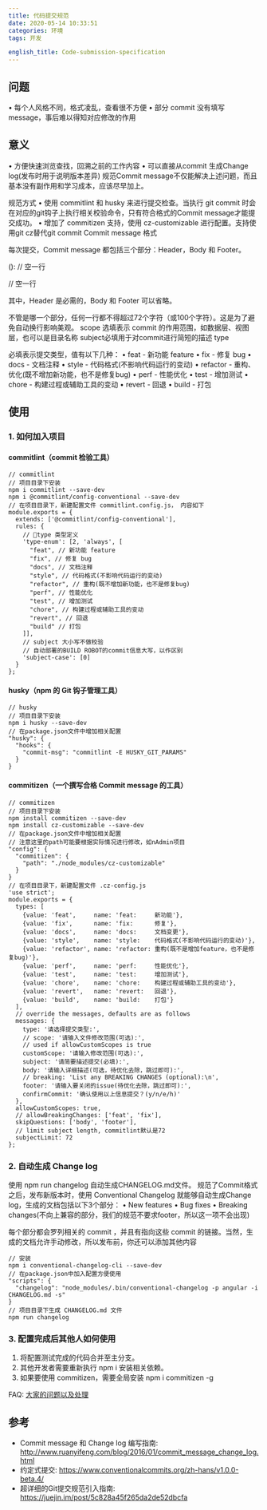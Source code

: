 ```yaml
---
title: 代码提交规范
date: 2020-05-14 10:33:51
categories: 环境
tags: 开发

english_title: Code-submission-specification
---
```

## 问题

• 每个人风格不同，格式凌乱，查看很不方便
• 部分 commit 没有填写 message，事后难以得知对应修改的作用

## 意义
• 方便快速浏览查找，回溯之前的工作内容
• 可以直接从commit 生成Change log(发布时用于说明版本差异)
规范Commit message不仅能解决上述问题，而且基本没有副作用和学习成本，应该尽早加上。

规范方式
• 使用 commitlint 和 husky 来进行提交检查。当执行 git commit 时会在对应的git钩子上执行相关校验命令，只有符合格式的Commit message才能提交成功。
• 增加了 commitizen 支持，使用 cz-customizable 进行配置。支持使用git cz替代git commit
Commit message 格式

每次提交，Commit message 都包括三个部分：Header，Body 和 Footer。

<type>(<scope>): <subject>
// 空一行
<body>
// 空一行
<footer>

其中，Header 是必需的，Body 和 Footer 可以省略。

不管是哪一个部分，任何一行都不得超过72个字符（或100个字符）。这是为了避免自动换行影响美观。
scope 选填表示 commit 的作用范围，如数据层、视图层，也可以是目录名称 subject必填用于对commit进行简短的描述 type

必填表示提交类型，值有以下几种：
• feat - 新功能 feature
• fix - 修复 bug
• docs - 文档注释
• style - 代码格式(不影响代码运行的变动)
• refactor - 重构、优化(既不增加新功能，也不是修复bug)
• perf - 性能优化
• test - 增加测试
• chore - 构建过程或辅助工具的变动
• revert - 回退
• build - 打包

## 使用

### 1. 如何加入项目

#### commitlint（commit 检验工具）

```
// commitlint
// 项目目录下安装
npm i commitlint --save-dev
npm i @commitlint/config-conventional --save-dev
// 在项目目录下，新建配置文件 commitlint.config.js， 内容如下
module.exports = {
  extends: ['@commitlint/config-conventional'],
  rules: {
    // type 类型定义
    'type-enum': [2, 'always', [
      "feat", // 新功能 feature
      "fix", // 修复 bug
      "docs", // 文档注释
      "style", // 代码格式(不影响代码运行的变动)
      "refactor", // 重构(既不增加新功能，也不是修复bug)
      "perf", // 性能优化
      "test", // 增加测试
      "chore", // 构建过程或辅助工具的变动
      "revert", // 回退
      "build" // 打包
    ]],
    // subject 大小写不做校验
    // 自动部署的BUILD ROBOT的commit信息大写，以作区别
    'subject-case': [0]
  }
};
```

#### husky（npm 的 Git 钩子管理工具）

```
// husky
// 项目目录下安装
npm i husky --save-dev
// 在package.json文件中增加相关配置
"husky": {
  "hooks": {
    "commit-msg": "commitlint -E HUSKY_GIT_PARAMS"
  }
}
```

#### commitizen（一个撰写合格 Commit message 的工具）

```
// commitizen
// 项目目录下安装
npm install commitizen --save-dev
npm install cz-customizable --save-dev
// 在package.json文件中增加相关配置
// 注意这里的path可能要根据实际情况进行修改，如nAdmin项目
"config": {
  "commitizen": {
    "path": "./node_modules/cz-customizable"
  }
}
// 在项目目录下，新建配置文件 .cz-config.js
'use strict';
module.exports = {
  types: [
    {value: 'feat',     name: 'feat:     新功能'},
    {value: 'fix',      name: 'fix:      修复'},
    {value: 'docs',     name: 'docs:     文档变更'},
    {value: 'style',    name: 'style:    代码格式(不影响代码运行的变动)'},
    {value: 'refactor', name: 'refactor: 重构(既不是增加feature，也不是修复bug)'},
    {value: 'perf',     name: 'perf:     性能优化'},
    {value: 'test',     name: 'test:     增加测试'},
    {value: 'chore',    name: 'chore:    构建过程或辅助工具的变动'},
    {value: 'revert',   name: 'revert:   回退'},
    {value: 'build',    name: 'build:    打包'}
  ],
  // override the messages, defaults are as follows
  messages: {
    type: '请选择提交类型:',
    // scope: '请输入文件修改范围(可选):',
    // used if allowCustomScopes is true
    customScope: '请输入修改范围(可选):',
    subject: '请简要描述提交(必填):',
    body: '请输入详细描述(可选，待优化去除，跳过即可):',
    // breaking: 'List any BREAKING CHANGES (optional):\n',
    footer: '请输入要关闭的issue(待优化去除，跳过即可):',
    confirmCommit: '确认使用以上信息提交？(y/n/e/h)'
  },
  allowCustomScopes: true,
  // allowBreakingChanges: ['feat', 'fix'],
  skipQuestions: ['body', 'footer'],
  // limit subject length, commitlint默认是72
  subjectLimit: 72
};
```

### 2. 自动生成 Change log

使用 npm run changelog 自动生成CHANGELOG.md文件。
规范了Commit格式之后，发布新版本时，使用 Conventional Changelog 就能够自动生成Change log，生成的文档包括以下3个部分：
• New features
• Bug fixes
• Breaking changes(不向上兼容的部分，我们的规范不要求footer，所以这一项不会出现)

每个部分都会罗列相关的 commit ，并且有指向这些 commit 的链接。当然，生成的文档允许手动修改，所以发布前，你还可以添加其他内容

```
// 安装
npm i conventional-changelog-cli --save-dev
// 在package.json中加入配置方便使用
"scripts": {
  "changelog": "node_modules/.bin/conventional-changelog -p angular -i CHANGELOG.md -s"
}
// 项目目录下生成 CHANGELOG.md 文件
npm run changelog
```

### 3. 配置完成后其他人如何使用

1. 将配置测试完成的代码合并至主分支。
2. 其他开发者需要重新执行 npm i 安装相关依赖。
3. 如果要使用 commitizen，需要全局安装 npm i commitizen -g

FAQ:
[大家的问题以及处理](https://juejin.im/post/5c828a45f265da2de52dbcfa#heading-7)

## 参考

- Commit message 和 Change log 编写指南: http://www.ruanyifeng.com/blog/2016/01/commit_message_change_log.html
- 约定式提交: https://www.conventionalcommits.org/zh-hans/v1.0.0-beta.4/
- 超详细的Git提交规范引入指南: https://juejin.im/post/5c828a45f265da2de52dbcfa
